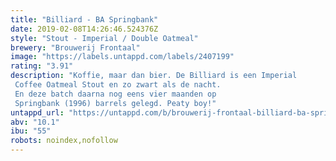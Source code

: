 ```yaml
---
title: "Billiard - BA Springbank"
date: 2019-02-08T14:26:46.524376Z
style: "Stout - Imperial / Double Oatmeal"
brewery: "Brouwerij Frontaal"
image: "https://labels.untappd.com/labels/2407199"
rating: "3.91"
description: "Koffie, maar dan bier. De Billiard is een Imperial Coffee Oatmeal Stout en zo zwart als de nacht. En deze batch daarna nog eens vier maanden op Springbank (1996) barrels gelegd. Peaty boy!"
untappd_url: "https://untappd.com/b/brouwerij-frontaal-billiard-ba-springbank/2407199"
abv: "10.1"
ibu: "55"
robots: noindex,nofollow
---
```

